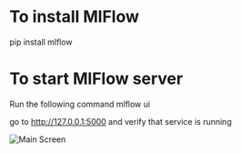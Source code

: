 # To install MlFlow 
pip install mlflow

# To start MlFlow server
Run the following command
mlflow ui

go to http://127.0.0.1:5000
and verify that service is running

![Main Screen](DataScience/static/MlFlow/MlFlow_Experiments.png)